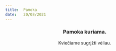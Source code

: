 ```yaml
---
title:  Pamoka
date:   20/08/2021
---
```


### <center>Pamoka kuriama.</center>
<center>Kviečiame sugrįžti vėliau.</center>